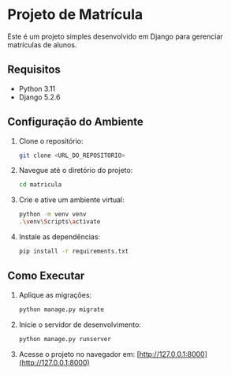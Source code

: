 # Projeto de Matrícula

Este é um projeto simples desenvolvido em Django para gerenciar matrículas de alunos.

## Requisitos

- Python 3.11
- Django 5.2.6

## Configuração do Ambiente

1. Clone o repositório:
   ```bash
   git clone <URL_DO_REPOSITORIO>
   ```

2. Navegue até o diretório do projeto:
   ```bash
   cd matricula
   ```

3. Crie e ative um ambiente virtual:
   ```bash
   python -m venv venv
   .\venv\Scripts\activate
   ```

4. Instale as dependências:
   ```bash
   pip install -r requirements.txt
   ```

## Como Executar

1. Aplique as migrações:
   ```bash
   python manage.py migrate
   ```

2. Inicie o servidor de desenvolvimento:
   ```bash
   python manage.py runserver
   ```

3. Acesse o projeto no navegador em: [http://127.0.0.1:8000](http://127.0.0.1:8000)

